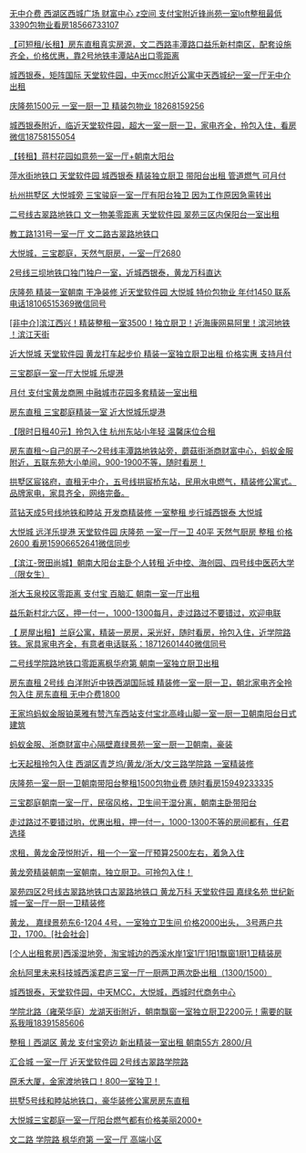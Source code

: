 [无中介费 西湖区西城广场 财富中心 z空间 支付宝附近锋尚苑一室loft整租最低3390包物业看房18566733107](https://www.douban.com/group/topic/167182104/)

[【可短租/长租】房东直租真实房源，文二西路丰潭路口益乐新村南区，配套设施齐全，价格优惠，靠2号地铁丰潭站A出口零距离](https://www.douban.com/group/topic/167162883/)

[城西银泰，矩阵国际 天堂软件园，中天mcc附近公寓中天西城纪一室一厅无中介出租](https://www.douban.com/group/topic/157946498/)

[庆隆苑1500元 一室一厨一卫 精装包物业 18268159256](https://www.douban.com/group/topic/167154121/)

[城西银泰附近，临近天堂软件园，超大一室一厨一卫，家电齐全，拎包入住，看房微信18758155054](https://www.douban.com/group/topic/167084382/)

[【转租】蒋村花园如意苑一室一厅+朝南大阳台](https://www.douban.com/group/topic/166555615/)

[萍水街地铁口 天堂软件园 城西银泰 精装独立厨卫 带阳台出租 管道燃气 可月付](https://www.douban.com/group/topic/155290575/)

[杭州拱墅区 大悦城旁 三宝骏庭一室一厅有阳台独卫 因为工作原因急需转出](https://www.douban.com/group/topic/167179239/)

[二号线古翠路地铁口 文一物美零距离 天堂软件园 翠苑三区内保阳台一室出租](https://www.douban.com/group/topic/167165292/)

[教工路131号一室一厅
文二路古翠路地铁口](https://www.douban.com/group/topic/167141737/)

[大悦城，三宝郡庭，天然气厨房，一室一厅2680](https://www.douban.com/group/topic/167152352/)

[2号线三坝地铁口独门独户一室，近城西银泰，黄龙万科直达](https://www.douban.com/group/topic/160814207/)

[庆隆苑 精装一室朝南 干净装修 近天堂软件园 大悦城  特价包物业 年付1450 联系电话18106515369微信同号](https://www.douban.com/group/topic/167119060/)

[[非中介]滨江西兴！精装整租一室3500！独立厨卫！近海康网易阿里！滨河地铁 ！滨江天街](https://www.douban.com/group/topic/163164253/)

[近大悦城  天堂软件园 黄龙打车起步价 精装一室独立厨卫出租 价格实惠 支持月付](https://www.douban.com/group/topic/154432807/)

[三宝郡庭一室一厅大悦城 乐堤港](https://www.douban.com/group/topic/153228752/)

[月付 支付宝黄龙商圈 中融城市花园多套精装一室出租](https://www.douban.com/group/topic/167097150/)

[房东直租 三宝郡庭精装一室 近大悦城乐堤港](https://www.douban.com/group/topic/167138333/)

[【限时日租40元】拎包入住 杭州东站小年轻 温馨床位合租](https://www.douban.com/group/topic/127923379/)

[房东直租～自己的房子～2号线丰潭路地铁站旁，蘑菇街浙商财富中心，蚂蚁金服附近，五联东苑大小单间，900-1900不等，随时看房！](https://www.douban.com/group/topic/142221476/)

[拱墅区宸铭府，直租无中介，五号线拱宸桥东站，民用水电燃气，精装修公寓式。品牌家电，家具齐全，网络完备。](https://www.douban.com/group/topic/167163062/)

[蓝钻天成5号线地铁和睦站 开发商精装修 一室整租 步行城西银泰 大悦城](https://www.douban.com/group/topic/167132672/)

[大悦城 远洋乐提港 天堂软件园 庆隆苑  一室一厅一卫 40平 天然气厨房 整租 价格2600 看房15906652641微信同步](https://www.douban.com/group/topic/166544763/)

[【滨江-贺田尚城】朝南大阳台主卧个人转租 近中控、海创园、四号线中医药大学（限女生）](https://www.douban.com/group/topic/167095096/)

[浙大玉泉校区零距离 支付宝 百脑汇 朝南一室一厅出租](https://www.douban.com/group/topic/167071669/)

[益乐新村北六区，押一付一，1000-1300每月，走过路过不要错过，欢迎电联](https://www.douban.com/group/topic/167025287/)

[【 房屋出租】兰庭公寓，精装一房房，采光好，随时看房，拎包入住，近学院路铁。家具家电齐全，有意者电话联系：18712601440微信同号](https://www.douban.com/group/topic/167144561/)

[二号线学院路地铁口零距离枫华府第 朝南一室独立厨卫出租](https://www.douban.com/group/topic/167057127/)

[房东直租 2号线  白洋附近中铁西湖国际城 精装修一室一厨一卫，朝北家电齐全拎包入住 房东直租 无中介费1800](https://www.douban.com/group/topic/167007664/)

[王家坞蚂蚁金服铂莱雅有赞汽车西站支付宝北高峰山脚一室一厨一卫朝南阳台日式建筑](https://www.douban.com/group/topic/167142967/)

[蚂蚁金服、浙商财富中心隔壁嘉绿景苑一室一厨一卫朝南，豪装](https://www.douban.com/group/topic/166909628/)

[七天起租拎包入住 西湖区青芝坞/黄龙/浙大/文三路学院路 一室精装修](https://www.douban.com/group/topic/166973193/)

[庆隆苑一室一厨一卫朝南带阳台整租1500包物业费 随时看房15949233335](https://www.douban.com/group/topic/167118830/)

[三宝郡庭朝南一室一厅，民宿风格，卫生间干湿分离，朝南主卧带阳台](https://www.douban.com/group/topic/165968512/)

[走过路过不要错过哟，优惠出租，押一付一，1000-1300不等的房间都有，任君选择](https://www.douban.com/group/topic/166823510/)

[求租，黄龙金茂悦附近，租一个一室一厅预算2500左右，着急入住](https://www.douban.com/group/topic/165780692/)

[黄龙旁精装朝南一室朝南，独立厨卫。可拎包入住！](https://www.douban.com/group/topic/167128583/)

[翠苑四区2号线古翠路地铁口古翠路地铁口  黄龙万科 天堂软件园 嘉绿名苑 世纪新城一室一厅一厨一卫精装修](https://www.douban.com/group/topic/166921585/)

[黄龙，
嘉绿景苑东6-1204
4号，一室独立卫生间 价格2000出头，
3号两户共卫，1700。[社会社会]](https://www.douban.com/group/topic/166902567/)

[[个人出租套房]西溪湿地旁，淘宝城边的西溪水岸1室1厅1阳1飘窗1厨1卫精装房](https://www.douban.com/group/topic/167148918/)

[余杭阿里未来科技城西溪君庐三室一厅一厨两卫两次卧出租（1300/1500）](https://www.douban.com/group/topic/167109569/)

[城西银泰，天堂软件园，中天MCC，大悦城，西城时代商务中心](https://www.douban.com/group/topic/161925439/)

[ 学院北路（雍荣华庭）龙湖天街附近，朝南飘窗一室独立厨卫2200元！需要的联系我哦18391585606
](https://www.douban.com/group/topic/166768110/)

[整租丨西湖区 黄龙 支付宝旁边 新出精装一室出租 朝南55方 2800/月](https://www.douban.com/group/topic/166722886/)

[汇合城  一室一厅  近天堂软件园  2号线古翠路学院路](https://www.douban.com/group/topic/167173189/)

[原禾大厦，金家渡地铁口！800一室独卫！](https://www.douban.com/group/topic/166626767/)

[拱墅5号线和睦站地铁口，豪华装修公寓房房东直租](https://www.douban.com/group/topic/167132198/)

[大悦城三宝郡庭一室一厅阳台燃气都有价格美丽2000+](https://www.douban.com/group/topic/166976825/)

[文二路 学院路 枫华府第 一室一厅 高端小区](https://www.douban.com/group/topic/167065327/)

